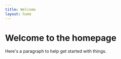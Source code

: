 ```yaml
---
title: Welcome
layout: home
---
```

# Welcome to the homepage

Here's a paragraph to help get started with things.
